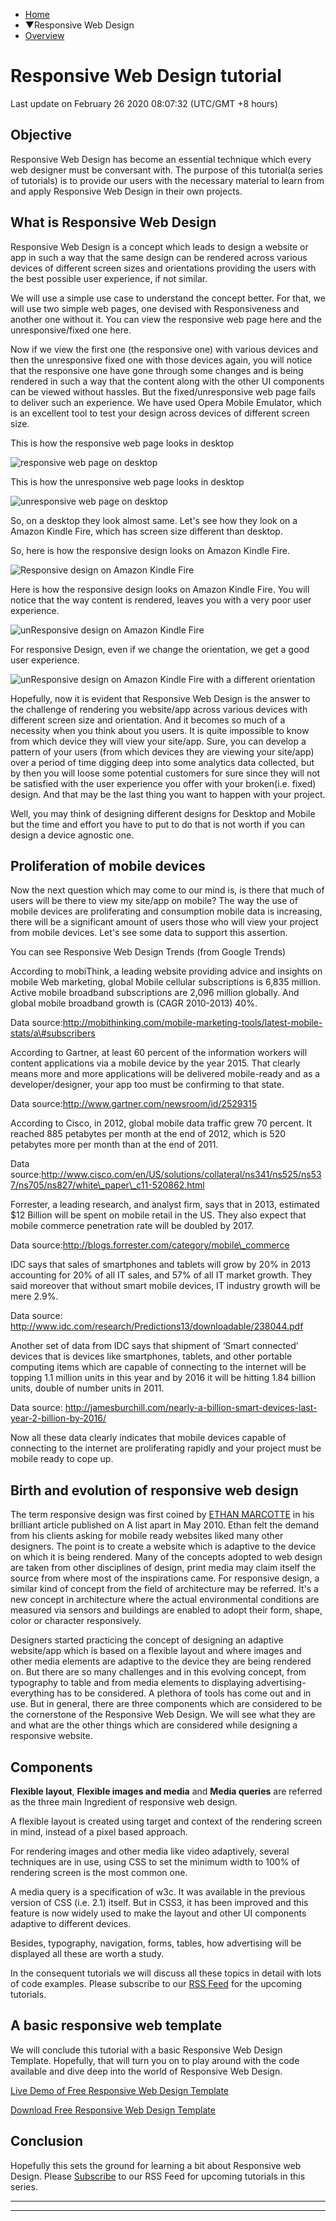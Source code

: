  

 

- [Home](/index.php)
- ▼Responsive Web Design
- [Overview](/responsive-web-design/overview.php)

# Responsive Web Design tutorial

Last update on February 26 2020 08:07:32 (UTC/GMT +8 hours)

<span class="underline"></span>

<span class="underline"></span>

## Objective

Responsive Web Design has become an essential technique which every web designer must be conversant with. The purpose of this tutorial(a series of tutorials) is to provide our users with the necessary material to learn from and apply Responsive Web Design in their own projects.

## What is Responsive Web Design

Responsive Web Design is a concept which leads to design a website or app in such a way that the same design can be rendered across various devices of different screen sizes and orientations providing the users with the best possible user experience, if not similar.

We will use a simple use case to understand the concept better. For that, we will use two simple web pages, one devised with Responsiveness and another one without it. You can view the responsive web page here and the unresponsive/fixed one here.

Now if we view the first one (the responsive one) with various devices and then the unresponsive fixed one with those devices again, you will notice that the responsive one have gone through some changes and is being rendered in such a way that the content along with the other UI components can be viewed without hassles. But the fixed/unresponsive web page fails to deliver such an experience. We have used Opera Mobile Emulator, which is an excellent tool to test your design across devices of different screen size.

This is how the responsive web page looks in desktop

![responsive web page on desktop](https://www.w3resource.com/w3r_images/Example%20of%20Resonsive%20Layout%20with%20Twitter%20Bootstrap%20from%20w3resource.com%20-%20Google%20Chrome_005.png)

This is how the unresponsive web page looks in desktop

![unresponsive web page on desktop](https://www.w3resource.com/w3r_images/Example%20of%20Fixed%20Layout%20with%20Twitter%20Bootstrap%20from%20w3resource.com%20-%20Google%20Chrome_004.png)

So, on a desktop they look almost same. Let's see how they look on a Amazon Kindle Fire, which has screen size different than desktop.

So, here is how the responsive design looks on Amazon Kindle Fire.

![Responsive design on Amazon Kindle Fire](https://www.w3resource.com/w3r_images/Opera%20Mobile%20-%20Amazon%20Kindle%20Fire_006.png)

Here is how the responsive design looks on Amazon Kindle Fire. You will notice that the way content is rendered, leaves you with a very poor user experience.

![unResponsive design on Amazon Kindle Fire](https://www.w3resource.com/w3r_images/Opera%20Mobile%20-%20Amazon%20Kindle%20Fire_007.png)

For responsive Design, even if we change the orientation, we get a good user experience.

![unResponsive design on Amazon Kindle Fire with a different orientation](https://www.w3resource.com/w3r_images/Opera%20Mobile%20-%20Amazon%20Kindle%20Fire_008.png)

Hopefully, now it is evident that Responsive Web Design is the answer to the challenge of rendering you website/app across various devices with different screen size and orientation. And it becomes so much of a necessity when you think about you users. It is quite impossible to know from which device they will view your site/app. Sure, you can develop a pattern of your users (from which devices they are viewing your site/app) over a period of time digging deep into some analytics data collected, but by then you will loose some potential customers for sure since they will not be satisfied with the user experience you offer with your broken(i.e. fixed) design. And that may be the last thing you want to happen with your project.

Well, you may think of designing different designs for Desktop and Mobile but the time and effort you have to put to do that is not worth if you can design a device agnostic one.

## Proliferation of mobile devices

Now the next question which may come to our mind is, is there that much of users will be there to view my site/app on mobile? The way the use of mobile devices are proliferating and consumption mobile data is increasing, there will be a significant amount of users those who will view your project from mobile devices. Let's see some data to support this assertion.

You can see Responsive Web Design Trends (from Google Trends)

According to mobiThink, a leading website providing advice and insights on mobile Web marketing, global Mobile cellular subscriptions is 6,835 million. Active mobile broadband subscriptions are 2,096 million globally. And global mobile broadband growth is (CAGR 2010-2013) 40%.

Data source:http://mobithinking.com/mobile-marketing-tools/latest-mobile-stats/a\#subscribers

According to Gartner, at least 60 percent of the information workers will content applications via a mobile device by the year 2015. That clearly means more and more applications will be delivered mobile-ready and as a developer/designer, your app too must be confirming to that state.

Data source:http://www.gartner.com/newsroom/id/2529315

According to Cisco, in 2012, global mobile data traffic grew 70 percent. It reached 885 petabytes per month at the end of 2012, which is 520 petabytes more per month than at the end of 2011.

Data source:http://www.cisco.com/en/US/solutions/collateral/ns341/ns525/ns537/ns705/ns827/white\_paper\_c11-520862.html

Forrester, a leading research, and analyst firm, says that in 2013, estimated $12 Billion will be spent on mobile retail in the US. They also expect that mobile commerce penetration rate will be doubled by 2017.

Data source:http://blogs.forrester.com/category/mobile\_commerce

IDC says that sales of smartphones and tablets will grow by 20% in 2013 accounting for 20% of all IT sales, and 57% of all IT market growth. They said moreover that without smart mobile devices, IT industry growth will be mere 2.9%.

Data source: http://www.idc.com/research/Predictions13/downloadable/238044.pdf

Another set of data from IDC says that shipment of ‘Smart connected’ devices that is devices like smartphones, tablets, and other portable computing items which are capable of connecting to the internet will be topping 1.1 million units in this year and by 2016 it will be hitting 1.84 billion units, double of number units in 2011.

Data source: http://jamesburchill.com/nearly-a-billion-smart-devices-last-year-2-billion-by-2016/

Now all these data clearly indicates that mobile devices capable of connecting to the internet are proliferating rapidly and your project must be mobile ready to cope up.

## Birth and evolution of responsive web design

The term responsive design was first coined by [ETHAN MARCOTTE](https://twitter.com/beep) in his brilliant article published on A list apart in May 2010. Ethan felt the demand from his clients asking for mobile ready websites liked many other designers. The point is to create a website which is adaptive to the device on which it is being rendered. Many of the concepts adopted to web design are taken from other disciplines of design, print media may claim itself the source from where most of the inspirations came. For responsive design, a similar kind of concept from the field of architecture may be referred. It's a new concept in architecture where the actual environmental conditions are measured via sensors and buildings are enabled to adopt their form, shape, color or character responsively.

Designers started practicing the concept of designing an adaptive website/app which is based on a flexible layout and where images and other media elements are adaptive to the device they are being rendered on. But there are so many challenges and in this evolving concept, from typography to table and from media elements to displaying advertising- everything has to be considered. A plethora of tools has come out and in use. But in general, there are three components which are considered to be the cornerstone of the Responsive Web Design. We will see what they are and what are the other things which are considered while designing a responsive website.

## Components

**Flexible layout**, **Flexible images and media** and **Media queries** are referred as the three main Ingredient of responsive web design.

A flexible layout is created using target and context of the rendering screen in mind, instead of a pixel based approach.

For rendering images and other media like video adaptively, several techniques are in use, using CSS to set the minimum width to 100% of rendering screen is the most common one.

A media query is a specification of w3c. It was available in the previous version of CSS (i.e. 2.1) itself. But in CSS3, it has been improved and this feature is now widely used to make the layout and other UI components adaptive to different devices.

Besides, typography, navigation, forms, tables, how advertising will be displayed all these are worth a study.

In the consequent tutorials we will discuss all these topics in detail with lots of code examples. Please subscribe to our [RSS Feed](https://feeds.feedburner.com/W3resource) for the upcoming tutorials.

## A basic responsive web template

We will conclude this tutorial with a basic Responsive Web Design Template. Hopefully, that will turn you on to play around with the code available and dive deep into the world of Responsive Web Design.

[Live Demo of Free Responsive Web Design Template](template1/index.html)

[Download Free Responsive Web Design Template](template1.zip)

## Conclusion

Hopefully this sets the ground for learning a bit about Responsive web Design. Please [Subscribe](https://feeds.feedburner.com/W3resource) to our RSS Feed for upcoming tutorials in this series.

---

<span class="underline"></span>

 

---

<span class="underline"></span>

<span class="underline"></span>

<span class="underline"></span>

 
